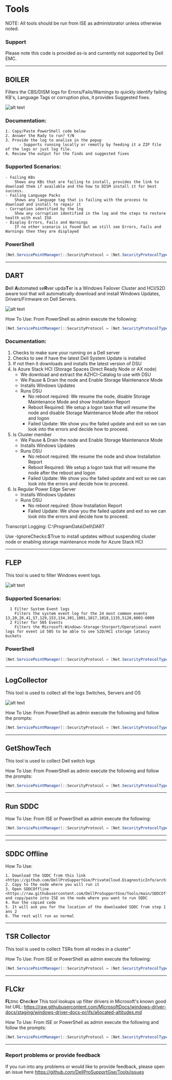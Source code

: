 # Tools
  NOTE: All tools should be run from ISE as administorator unless otherwise noted. 

### Support
  Please note this code is provided as-is and currently not supported by Dell EMC.

-------------------------------------------------------------------------------------------------------------------------------------------------
## BOILER
   Filters the CBS/DISM logs for Errors/Fails/Warnings to quickly identify failing KB's, Language Tags or
   corruption plus, it provides Suggested fixes.
   
   ![alt text](readme/boiler.jpg)
   
   ### Documentation:
    1. Copy/Paste PowerShell code below
    2. Answer the Rady to run? Y/N
    3. Provide the log to analize in the popup
          - Supports running locally or remotly by feeding it a ZIP file of the logs or just log file.
    4. Review the output for the finds and suggested fixes
    
   ### Supported Scenarios:
    - Failing KBs
        Shows any KBs that are failing to install, provides the link to download them if available and the how to DISM install it for best success.
    - Failing Language Packs
        Shows any language tag that is failing with the process to download and install to repair it
    - Corruption identified by the log
        Show any corruption identified in the log and the steps to restore health with eval ISO
    - Display Errors, Fails and Warnings
        If no other scenario is found but we still see Errors, Fails and Warnings then they are displayed
    
   ### PowerShell
```Powershell
[Net.ServicePointManager]::SecurityProtocol = [Net.SecurityProtocolType]::Tls12;Invoke-Expression('$module="BOILER";$repo="PowershellScripts"'+(new-object net.webclient).DownloadString('https://raw.githubusercontent.com/DellProSupportGse/Tools/main/BOILER.ps1'));Invoke-BOILER
```   
  
-------------------------------------------------------------------------------------------------------------------------------------------------
## DART
   **D**ell **A**utomated se**R**ver upda**T**er is a Windows Failover Cluster and HCI/S2D aware tool that will automatically download and 
   install Windows Updates, Drivers/Firmware on Dell Servers.
  
  ![alt text](readme/dart.jpg)
  
  How To Use:
    From PowerShell as admin execute the following:
```Powershell
[Net.ServicePointManager]::SecurityProtocol = [Net.SecurityProtocolType]::Tls12;Invoke-Expression('$module="DART";$repo="PowershellScripts"'+(new-object net.webclient).DownloadString('https://raw.githubusercontent.com/DellProSupportGse/Tools/main/DART.ps1'));Invoke-DART
```

### Documentation:
   1. Checks to make sure your running on a Dell server
   2. Checks to see if have the latest Dell System Update is installed
   3. If not then it downloads and installs the latest version of DSU
   4. Is Azure Stack HCI (Storage Spaces Direct Ready Node or AX node)
      - We download and extract the AZHCI-Catalog to use with DSU
      - We Pause & Drain the node and Enable Storage Maintenance Mode
      - Installs Windows Updates
      - Runs DSU
        - No reboot required: We resume the node, disable Storage Maintenance Mode and show Installation Report
        - Reboot Required: We setup a logon task that will resume the node and disable Storage Maintenance Mode after the reboot and logon
        - Failed Update: We show you the failed update and exit so we can look into the errors and decide how to proceed.
   6. Is Cluster member
      - We Pause & Drain the node and Enable Storage Maintenance Mode
      - Installs Windows Updates
      - Runs DSU
        - No reboot required: We resume the node and show Installation Report
        - Reboot Required: We setup a logon task that will resume the node after the reboot and logon
        - Failed Update: We show you the failed update and exit so we can look into the errors and decide how to proceed.
   8. Is Regular Power Edge Server
      - Installs Windows Updates 
      - Runs DSU
        - No reboot required: Show Installation Report
        - Failed Update: We show you the failed update and exit so we can look into the errors and decide how to proceed.
   
   Transcript Logging: C:\ProgramData\Dell\DART
   
   Use -IgnoreChecks:$True to install updates without suspending cluster node or enabling storage maintenance mode for Azure Stack HCI
   
-------------------------------------------------------------------------------------------------------------------------------------------------
## FLEP
   
   This tool is used to filter Windows event logs.
 
 ![alt text](readme/FLEP.jpg)
   
  ### Supported Scenarios:
    
      1 Filter System Event logs
        Filters the system event log for the 24 most common events 13,20,28,41,57,129,153,134,301,1001,1017,1018,1135,5120,6003-6009
      2 Filter for 505 Events
        Filters the Microsoft-Windows-Storage-Storport/Operational event logs for event id 505 to be able to see S2D/HCI storage latancy buckets
    
   ### PowerShell
```Powershell
[Net.ServicePointManager]::SecurityProtocol = [Net.SecurityProtocolType]::Tls12;Invoke-Expression('$module="FLEP";$repo="PowershellScripts"'+(new-object net.webclient).DownloadString('https://raw.githubusercontent.com/DellProSupportGse/Tools/main/FLEP.ps1'));Invoke-BOILER
```  
   
-------------------------------------------------------------------------------------------------------------------------------------------------
## LogCollector
   
   This tool is used to collect all the logs Switches, Servers and OS
   
   ![alt text](readme/LogCollector.jpg)
   
   How To Use: 
      From PowerShell as admin execute the following and follow the prompts:
```Powershell
[Net.ServicePointManager]::SecurityProtocol = [Net.SecurityProtocolType]::Tls12;Invoke-Expression('$module="LogCollector";$repo="PowershellScripts"'+(new-object System.net.webclient).DownloadString('https://raw.githubusercontent.com/DellProSupportGse/Tools/main/LogCollector.ps1'));Invoke-LogCollector
```
-------------------------------------------------------------------------------------------------------------------------------------------------
## GetShowTech
   
   This tool is used to collect Dell switch logs
   
   How To Use: 
      From PowerShell as admin execute the following and follow the prompts:
```Powershell
[Net.ServicePointManager]::SecurityProtocol = [Net.SecurityProtocolType]::Tls12;Invoke-Expression('$module="GetShowTech";$repo="PowershellScripts"'+(new-object System.net.webclient).DownloadString('https://raw.githubusercontent.com/DellProSupportGse/Tools/main/GetShowTech.ps1'));Invoke-GetShowTech
```
-------------------------------------------------------------------------------------------------------------------------------------------------
## Run SDDC
 How To Use:
    From ISE or PowerShell as admin execute the following:
```Powershell
[Net.ServicePointManager]::SecurityProtocol = [Net.SecurityProtocolType]::Tls12;Invoke-Expression('$module="SDDC";$repo="PowershellScripts"'+(new-object net.webclient).DownloadString('https://raw.githubusercontent.com/DellProSupportGse/Tools/main/RunSDDC.ps1'));Invoke-RunSDDC
```

---
-------------------------------------------------------------------------------------------------------------------------------------------------
## SDDC Offline
 
 How To Use:
 
    1. Download the SDDC from this link <https://github.com/DellProSupportGse/PrivateCloud.DiagnosticInfo/archive/master.zip>
    2. Copy to the node where you will run it
    3. Open SDDCOffline <https://raw.githubusercontent.com/DellProSupportGse/Tools/main/SDDCOffline.ps1> and copy/paste into ISE on the node where you want to run SDDC
    4. Run the copied code
    5. It will ask you for the location of the downloaded SDDC from step 1 ans 2
    6. The rest will run as normal
   
-------------------------------------------------------------------------------------------------------------------------------------------------
## TSR Collector
   This tool is used to collect TSRs from
    all nodes in a cluster"

  How To Use:
    From ISE or PowerShell as admin execute the following:
```Powershell
[Net.ServicePointManager]::SecurityProtocol = [Net.SecurityProtocolType]::Tls12;Invoke-Expression('$module="TSRCollector";$repo="PowershellScripts"'+(new-object net.webclient).DownloadString('https://raw.githubusercontent.com/DellProSupportGse/Tools/main/TSRCollector.ps1'));Invoke-TSRCollector
```
-------------------------------------------------------------------------------------------------------------------------------------------------
## FLCkr
   **FL**tmc **C**hec**k**e**r**
   This tool lookups up filter drivers in Microsoft's known good list
   URL: https://raw.githubusercontent.com/MicrosoftDocs/windows-driver-docs/staging/windows-driver-docs-pr/ifs/allocated-altitudes.md
   
   How To Use: 
      From ISE or PowerShell as admin execute the following and follow the prompts:
```Powershell
[Net.ServicePointManager]::SecurityProtocol = [Net.SecurityProtocolType]::Tls12;Invoke-Expression('$module="FLCkr";$repo="PowershellScripts"'+(new-object System.net.webclient).DownloadString('https://raw.githubusercontent.com/DellProSupportGse/Tools/main/FLCkr.ps1'));Invoke-FLCkr
```
-------------------------------------------------------------------------------------------------------------------------------------------------

### Report problems or provide feedback
If you run into any problems or would like to provide feedback, please open an issue here https://github.com/DellProSupportGse/Tools/issues
